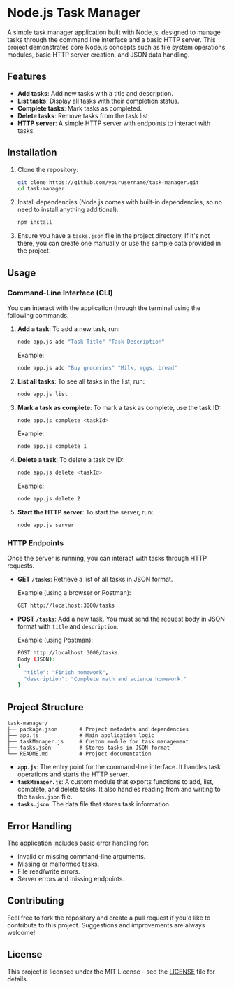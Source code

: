 
# Node.js Task Manager

A simple task manager application built with Node.js, designed to manage tasks through the command line interface and a basic HTTP server. This project demonstrates core Node.js concepts such as file system operations, modules, basic HTTP server creation, and JSON data handling.

## Features

- **Add tasks**: Add new tasks with a title and description.
- **List tasks**: Display all tasks with their completion status.
- **Complete tasks**: Mark tasks as completed.
- **Delete tasks**: Remove tasks from the task list.
- **HTTP server**: A simple HTTP server with endpoints to interact with tasks.

## Installation

1. Clone the repository:
   ```bash
   git clone https://github.com/yourusername/task-manager.git
   cd task-manager
   ```

2. Install dependencies (Node.js comes with built-in dependencies, so no need to install anything additional):
   ```bash
   npm install
   ```

3. Ensure you have a `tasks.json` file in the project directory. If it's not there, you can create one manually or use the sample data provided in the project.

## Usage

### Command-Line Interface (CLI)

You can interact with the application through the terminal using the following commands.

1. **Add a task**:
   To add a new task, run:
   ```bash
   node app.js add "Task Title" "Task Description"
   ```
   Example:
   ```bash
   node app.js add "Buy groceries" "Milk, eggs, bread"
   ```

2. **List all tasks**:
   To see all tasks in the list, run:
   ```bash
   node app.js list
   ```

3. **Mark a task as complete**:
   To mark a task as complete, use the task ID:
   ```bash
   node app.js complete <taskId>
   ```
   Example:
   ```bash
   node app.js complete 1
   ```

4. **Delete a task**:
   To delete a task by ID:
   ```bash
   node app.js delete <taskId>
   ```
   Example:
   ```bash
   node app.js delete 2
   ```

5. **Start the HTTP server**:
   To start the server, run:
   ```bash
   node app.js server
   ```

### HTTP Endpoints

Once the server is running, you can interact with tasks through HTTP requests.

- **GET `/tasks`**: Retrieve a list of all tasks in JSON format.

  Example (using a browser or Postman):
  ```bash
  GET http://localhost:3000/tasks
  ```

- **POST `/tasks`**: Add a new task. You must send the request body in JSON format with `title` and `description`.

  Example (using Postman):
  ```bash
  POST http://localhost:3000/tasks
  Body (JSON):
  {
    "title": "Finish homework",
    "description": "Complete math and science homework."
  }
  ```

## Project Structure

```plaintext
task-manager/
├── package.json       # Project metadata and dependencies
├── app.js             # Main application logic
├── taskManager.js     # Custom module for task management
├── tasks.json         # Stores tasks in JSON format
└── README.md          # Project documentation
```

- **`app.js`**: The entry point for the command-line interface. It handles task operations and starts the HTTP server.
- **`taskManager.js`**: A custom module that exports functions to add, list, complete, and delete tasks. It also handles reading from and writing to the `tasks.json` file.
- **`tasks.json`**: The data file that stores task information.

## Error Handling

The application includes basic error handling for:

- Invalid or missing command-line arguments.
- Missing or malformed tasks.
- File read/write errors.
- Server errors and missing endpoints.

## Contributing

Feel free to fork the repository and create a pull request if you'd like to contribute to this project. Suggestions and improvements are always welcome!

## License

This project is licensed under the MIT License - see the [LICENSE](LICENSE) file for details.
